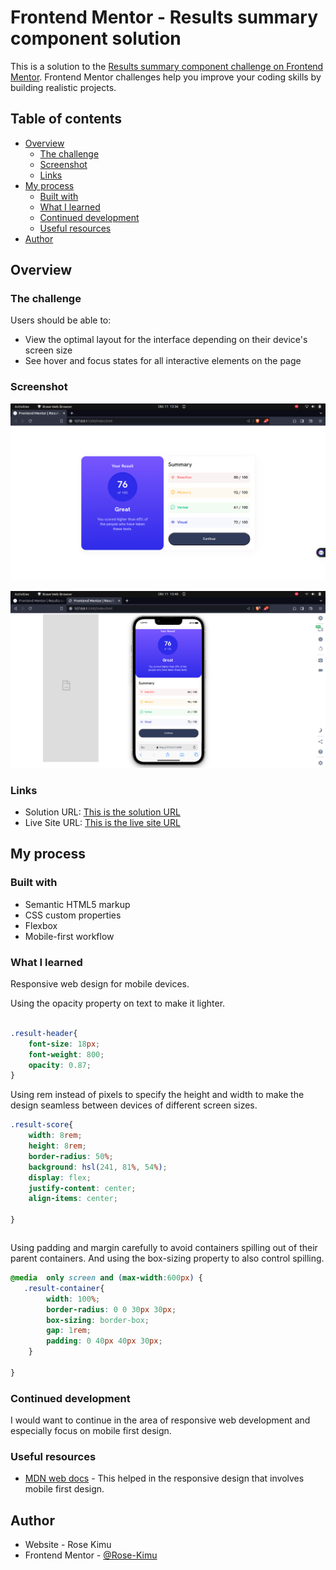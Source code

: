 # Frontend Mentor - Results summary component solution

This is a solution to the [Results summary component challenge on Frontend Mentor](https://www.frontendmentor.io/challenges/results-summary-component-CE_K6s0maV). Frontend Mentor challenges help you improve your coding skills by building realistic projects. 

## Table of contents

- [Overview](#overview)
  - [The challenge](#the-challenge)
  - [Screenshot](#screenshot)
  - [Links](#links)
- [My process](#my-process)
  - [Built with](#built-with)
  - [What I learned](#what-i-learned)
  - [Continued development](#continued-development)
  - [Useful resources](#useful-resources)
- [Author](#author)

## Overview

### The challenge

Users should be able to:

- View the optimal layout for the interface depending on their device's screen size
- See hover and focus states for all interactive elements on the page
### Screenshot

![](./screenshots/Desktop_View.png)

![](./screenshots/Mobile_View.png)



### Links

- Solution URL: [This is the solution URL](https://github.com/Rose-Kimu/Result-Summary-Component)
- Live Site URL: [This is the live site URL](https://scintillating-nougat-25bf76.netlify.app/)

## My process

### Built with

- Semantic HTML5 markup
- CSS custom properties
- Flexbox
- Mobile-first workflow



### What I learned



Responsive web design for mobile devices.

Using the opacity property on text to make it lighter.
```css

.result-header{
    font-size: 18px;
    font-weight: 800;
    opacity: 0.87;
}
```

Using rem instead of pixels to specify the height and width to make the design seamless between devices of different screen sizes.

```css
.result-score{
    width: 8rem;
    height: 8rem;
    border-radius: 50%;
    background: hsl(241, 81%, 54%);
    display: flex;
    justify-content: center;
    align-items: center;

}
```
```css
```


Using padding and margin carefully to avoid containers spilling out of their  parent containers. And using the box-sizing property to also control spilling.

```css
@media  only screen and (max-width:600px) {
   .result-container{
        width: 100%;
        border-radius: 0 0 30px 30px;
        box-sizing: border-box;
        gap: 1rem;
        padding: 0 40px 40px 30px;
    }
   
}
```





### Continued development



I would want to continue in the area of responsive web development and especially focus on mobile first design.



### Useful resources

- [MDN web docs](https://developer.mozilla.org/en-US/docs/Web/CSS) - This helped in the responsive design that involves mobile first design.



## Author

- Website - Rose Kimu
- Frontend Mentor - [@Rose-Kimu](https://www.frontendmentor.io/profile/Rose-Kimu)




